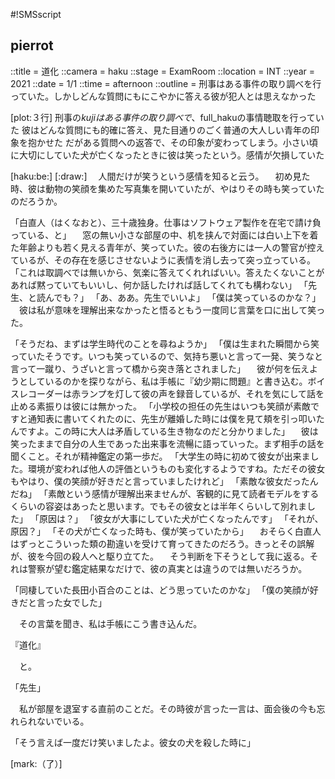 #!SMSscript

## pierrot

::title = 道化
::camera = haku
::stage = ExamRoom
::location = INT
::year = 2021
::date = 1/1
::time = afternoon
::outline = 刑事はある事件の取り調べを行っていた。しかしどんな質問にもにこやかに答える彼が犯人とは思えなかった

[plot:３行]
刑事の$kujiはある事件の取り調べで、$full_hakuの事情聴取を行っていた
彼はどんな質問にも的確に答え、見た目通りのごく普通の大人しい青年の印象を抱かせた
だがある質問への返答で、その印象が変わってしまう。小さい頃に大切にしていた犬が亡くなったときに彼は笑ったという。感情が欠損していた

[haku:be:]
[:draw:]
　人間だけが笑うという感情を知ると云う。
　初め見た時、彼は動物の笑顔を集めた写真集を開いていたが、やはりその時も笑っていたのだろうか。

「白直人（はくなおと）、三十歳独身。仕事はソフトウェア製作を在宅で請け負っている、と」
　窓の無い小さな部屋の中、机を挟んで対面には白い上下を着た年齢よりも若く見える青年が、笑っていた。彼の右後方には一人の警官が控えているが、その存在を感じさせないように表情を消し去って突っ立っている。
「これは取調べでは無いから、気楽に答えてくれればいい。答えたくないことがあれば黙っていてもいいし、何か話したければ話してくれても構わない」
「先生、と読んでも？」
「あ、ああ。先生でいいよ」
「僕は笑っているのかな？」
　彼は私が意味を理解出来なかったと悟るともう一度同じ言葉を口に出して笑った。

「そうだね、まずは学生時代のことを尋ねようか」
「僕は生まれた瞬間から笑っていたそうです。いつも笑っているので、気持ち悪いと言って一発、笑うなと言って一蹴り、うざいと言って橋から突き落とされました」
　彼が何を伝えようとしているのかを探りながら、私は手帳に『幼少期に問題』と書き込む。ボイスレコーダーは赤ランプを灯して彼の声を録音しているが、それを気にして話を止める素振りは彼には無かった。
「小学校の担任の先生はいつも笑顔が素敵ですと通知表に書いてくれたのに、先生が離婚した時には僕を見て頬を引っ叩いたんですよ。この時に大人は矛盾している生き物なのだと分かりました」
　彼は笑ったままで自分の人生であった出来事を流暢に語っていった。まず相手の話を聞くこと。それが精神鑑定の第一歩だ。
「大学生の時に初めて彼女が出来ました。環境が変われば他人の評価というものも変化するようですね。ただその彼女もやはり、僕の笑顔が好きだと言っていましたけれど」
「素敵な彼女だったんだね」
「素敵という感情が理解出来ませんが、客観的に見て読者モデルをするくらいの容姿はあったと思います。でもその彼女とは半年くらいして別れました」
「原因は？」
「彼女が大事にしていた犬が亡くなったんです」
「それが、原因？」
「その犬が亡くなった時も、僕が笑っていたから」
　おそらく白直人はずっとこういった類の勘違いを受けて育ってきたのだろう。きっとその誤解が、彼を今回の殺人へと駆り立てた。
　そう判断を下そうとして我に返る。それは警察が望む鑑定結果なだけで、彼の真実とは違うのでは無いだろうか。

「同棲していた長田小百合のことは、どう思っていたのかな」
「僕の笑顔が好きだと言った女でした」

　その言葉を聞き、私は手帳にこう書き込んだ。


『道化』


　と。

「先生」

　私が部屋を退室する直前のことだ。その時彼が言った一言は、面会後の今も忘れられないでいる。

「そう言えば一度だけ笑いましたよ。彼女の犬を殺した時に」

[mark:（了）]
